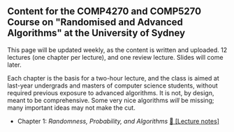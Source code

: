 ## Content for the COMP4270 and COMP5270 Course on "Randomised and Advanced Algorithms" at the University of Sydney ##
This page will be updated weekly, as the content is written and uploaded. 12 lectures (one chapter per lecture), and one review lecture. Slides will come later.

Each chapter is the basis for a two-hour lecture, and the class is aimed at last-year undergrads and masters of computer science students, without required previous exposure to advanced algorithms. It is not, by design, meant to be comprehensive. Some very nice algorithms _will_ be missing; many important ideas may not make the cut.

- Chapter 1: _Randomness, Probability, and Algorithms_
 [📝 [Lecture notes]](https://ccanonne.github.io/files/compx270-chap1.pdf)
